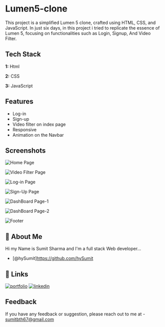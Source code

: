 
# Lumen5-clone

This project is a simplified Lumen 5 clone, crafted using HTML, CSS, and JavaScript. In just six days, in this project i tried  to replicate the essence of Lumen 5, focusing on functionalities such as Login, Signup, And Video Filter.



## Tech Stack

**1:** Html

**2:** CSS

**3:** JavaScript


## Features

- Log-in
- Sign-up
- Video filter on index page
- Responsive
- Animation on the Navbar


## Screenshots



![Home Page](https://github.com/hySumit/lumen5/assets/112721086/7c09a703-ea6c-489d-8a80-bf6550fa446b)


![Video Filter Page](https://github.com/hySumit/lumen5/assets/112721086/83101f3f-6c7a-44a6-889b-f13e7ca50b6f)


![Log-in Page](https://github.com/hySumit/lumen5/assets/112721086/7bcdaceb-4cf7-4c95-9703-cf4118b54f85)

![Sign-Up Page](https://github.com/hySumit/lumen5/assets/112721086/0e10ccfa-5dae-4e38-b5db-b9252535f0de)

![DashBoard Page-1](https://github.com/hySumit/lumen5/assets/112721086/3ef9091c-6119-4e45-a703-26c3c3ac9be9)

![DashBoard Page-2](https://github.com/hySumit/lumen5/assets/112721086/6f0d3bc2-e7ea-4bbf-9365-6728f60a4131)


![Footer](https://github.com/hySumit/lumen5/assets/112721086/5a60289a-855e-4031-9371-168bf9e2a0c2)


## 🚀 About Me
Hi my Name is Sumit Sharma and 
I'm a full stack Web developer...

- [@hySumit]https://github.com/hySumit


## 🔗 Links
[![portfolio](https://img.shields.io/badge/my_portfolio-000?style=for-the-badge&logo=ko-fi&logoColor=white)](https://hysumit.github.io/testcv.github.io/)
[![linkedin](https://img.shields.io/badge/linkedin-0A66C2?style=for-the-badge&logo=linkedin&logoColor=white)](https://www.linkedin.com/in/sumit-kumar-18a180258/)


## Feedback

If you have any feedback or suggestion, please reach out to me at -
sumitbth67@gmail.com

